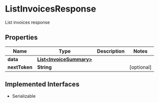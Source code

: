 

# ListInvoicesResponse

List invoices response

## Properties

| Name | Type | Description | Notes |
|------------ | ------------- | ------------- | -------------|
|**data** | [**List&lt;InvoiceSummary&gt;**](InvoiceSummary.md) |  |  |
|**nextToken** | **String** |  |  [optional] |


## Implemented Interfaces

* Serializable


